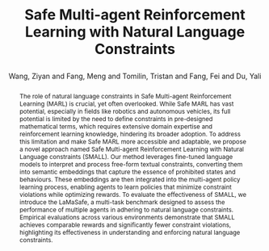---
layout: pub
type: inproceedings
title: >
    Safe Multi-agent Reinforcement Learning with Natural Language Constraints
author: Wang, Ziyan and Fang, Meng and Tomilin, Tristan and Fang, Fei and Du, Yali
abbr: ICLR'24 GenAI4DM Workshop
booktitle: ICLR 2024 Workshop on Generative Models for Decision Making (ICLR GenAI4DM)
year: 2024
selected: true
priority: 333
arxiv: 2405.20018
abstract: >
    The role of natural language constraints in Safe Multi-agent Reinforcement Learning (MARL) is crucial, yet often overlooked. While Safe MARL has vast potential, especially in fields like robotics and autonomous vehicles, its full potential is limited by the need to define constraints in pre-designed mathematical terms, which requires extensive domain expertise and reinforcement learning knowledge, hindering its broader adoption. To address this limitation and make Safe MARL more accessible and adaptable, we propose a novel approach named Safe Multi-agent Reinforcement Learning with Natural Language constraints (SMALL). Our method leverages fine-tuned language models to interpret and process free-form textual constraints, converting them into semantic embeddings that capture the essence of prohibited states and behaviours. These embeddings are then integrated into the multi-agent policy learning process, enabling agents to learn policies that minimize constraint violations while optimizing rewards. To evaluate the effectiveness of SMALL, we introduce the LaMaSafe, a multi-task benchmark designed to assess the performance of multiple agents in adhering to natural language constraints. Empirical evaluations across various environments demonstrate that SMALL achieves comparable rewards and significantly fewer constraint violations, highlighting its effectiveness in understanding and enforcing natural language constraints.
bibtex: >
    @inproceedings{wang2024small,
        title={Safe Multi-agent Reinforcement Learning with Natural Language Constraints},
        author={Wang, Ziyan and Fang, Meng and Tomilin, Tristan and Fang, Fei and Du, Yali},
        booktitle={ICLR 2024 Workshop on Generative Models for Decision Making (ICLR GenAI4DM)},
        year={2024}
    }
---